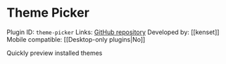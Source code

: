 # Theme Picker

Plugin ID: `theme-picker`
Links: [GitHub repository](https://github.com/kenset/obsidian-theme-picker)
Developed by: [[kenset]]
Mobile compatible: [[Desktop-only plugins|No]]

Quickly preview installed themes
